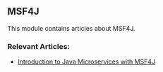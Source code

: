 ## MSF4J

This module contains articles about MSF4J.

### Relevant Articles:

- [Introduction to Java Microservices with MSF4J](https://www.baeldung.com/msf4j)
